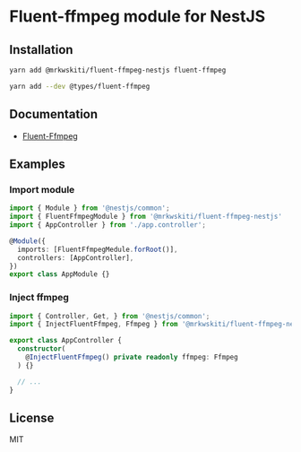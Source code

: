 # Fluent-ffmpeg module for NestJS

## Installation
```bash
yarn add @mrkwskiti/fluent-ffmpeg-nestjs fluent-ffmpeg

yarn add --dev @types/fluent-ffmpeg
```

## Documentation
- [Fluent-Ffmpeg](https://github.com/fluent-ffmpeg/node-fluent-ffmpeg#readme)

## Examples

### Import module
```typescript
import { Module } from '@nestjs/common';
import { FluentFfmpegModule } from '@mrkwskiti/fluent-ffmpeg-nestjs'
import { AppController } from './app.controller';

@Module({
  imports: [FluentFfmpegMedule.forRoot()],
  controllers: [AppController],
})
export class AppModule {}
```

### Inject ffmpeg
```typescript
import { Controller, Get, } from '@nestjs/common';
import { InjectFluentFfmpeg, Ffmpeg } from '@mrkwskiti/fluent-ffmpeg-nestjs'

export class AppController {
  constructor(
    @InjectFluentFfmpeg() private readonly ffmpeg: Ffmpeg
  ) {}

  // ...
}
```

## License
MIT
